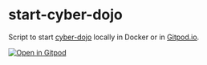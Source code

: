 # start-cyber-dojo

Script to start [cyber-dojo](https://www.cyber-dojo.org/) locally in Docker or in [Gitpod.io](https://gitpod.io/).

[![Open in Gitpod](https://gitpod.io/button/open-in-gitpod.svg)](https://gitpod.io/#https://github.com/Ludorg/start-cyber-dojo)
